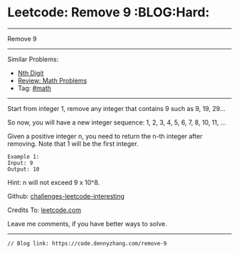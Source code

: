 
# Leetcode: Remove 9     :BLOG:Hard:

---

Remove 9  

---

Similar Problems:  

-   [Nth Digit](https://code.dennyzhang.com/nth-digit)
-   [Review: Math Problems](https://code.dennyzhang.com/review-math)
-   Tag: [#math](https://code.dennyzhang.com/tag/math)

---

Start from integer 1, remove any integer that contains 9 such as 9, 19, 29&#x2026;  

So now, you will have a new integer sequence: 1, 2, 3, 4, 5, 6, 7, 8, 10, 11, &#x2026;  

Given a positive integer n, you need to return the n-th integer after removing. Note that 1 will be the first integer.  

    Example 1:
    Input: 9
    Output: 10

Hint: n will not exceed 9 x 10^8.  

Github: [challenges-leetcode-interesting](https://github.com/DennyZhang/challenges-leetcode-interesting/tree/master/problems/remove-9)  

Credits To: [leetcode.com](https://leetcode.com/problems/remove-9/description/)  

Leave me comments, if you have better ways to solve.  

---

    // Blog link: https://code.dennyzhang.com/remove-9

